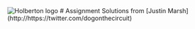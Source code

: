 <img src="https://github.com/j-tyler/holbertonschool-low_level_programming/holberton-logo-1cc451260ca3cd297def53f2250a9794810667c7ca7b5fa5879a569a457bf16f.png" alt="Holberton logo">
# Assignment Solutions from [Justin Marsh](http://https://twitter.com/dogonthecircuit)
